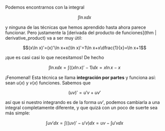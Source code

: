 Podemos encontrarnos con la integral

$$\int\ln x\dd x$$

y ninguna de las técnicas que hemos aprendido hasta ahora parece funcionar. Pero justamente la [derivada del producto de funciones](thm | derivative_product) va a ser muy útil:

$$(x\ln x)'=(x)'\ln x+x(\ln x)'=1\ln x+x\dfrac{1}{x}=\ln x+1$$

¡que es casi casi lo que necesitamos! De hecho

$$\int\ln x\dd x=\int((x\ln x)'-1)\dd x=x\ln x-x$$

¡Fenomenal! Esta técnica se llama **integración por partes** y funciona así: sean $u(x)$ y $v(x)$ funciones. Sabemos que

$$(uv)'=u'v+uv'$$

así que si nuestro integrando es de la forma $uv'$, podemos cambiarla a una integral completamente diferente, y que quizá con un poco de suerte sea más simple:

$$\int uv'\dd x=\int((uv)'-u'v)\dd x=uv-\int u'v\dd x$$